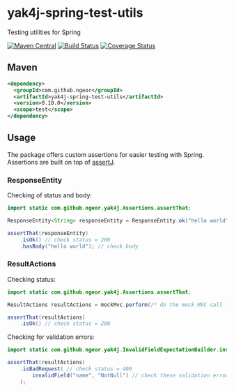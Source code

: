 # yak4j-spring-test-utils
Testing utilities for Spring

[![Maven Central](https://img.shields.io/maven-central/v/com.github.ngeor/yak4j-spring-test-utils.svg?label=Maven%20Central)](https://search.maven.org/search?q=g:%22com.github.ngeor%22%20AND%20a:%22yak4j-spring-test-utils%22)
[![Build Status](https://travis-ci.org/ngeor/yak4j-spring-test-utils.svg?branch=master)](https://travis-ci.org/ngeor/yak4j-spring-test-utils)
[![Coverage Status](https://coveralls.io/repos/github/ngeor/yak4j-spring-test-utils/badge.svg?branch=master)](https://coveralls.io/github/ngeor/yak4j-spring-test-utils?branch=master)

## Maven

```xml
<dependency>
  <groupId>com.github.ngeor</groupId>
  <artifactId>yak4j-spring-test-utils</artifactId>
  <version>0.10.0</version>
  <scope>test</scope>
</dependency>
```

## Usage

The package offers custom assertions for easier testing with Spring.
Assertions are built on top of [assertJ](https://joel-costigliola.github.io/assertj/).


### ResponseEntity

Checking of status and body:

```java
import static com.github.ngeor.yak4j.Assertions.assertThat;

ResponseEntity<String> responseEntity = ResponseEntity.ok("hello world");

assertThat(responseEntity)
    .isOk() // check status = 200
    .hasBody("hello world"); // check body
```

### ResultActions

Checking status:

```java
import static com.github.ngeor.yak4j.Assertions.assertThat;

ResultActions resultActions = mockMvc.perform(/* do the mock MVC call */);

assertThat(resultActions)
    .isOk() // check status = 200
```

Checking for validation errors:

```java
import static com.github.ngeor.yak4j.InvalidFieldExpectationBuilder.invalidField;

assertThat(resultActions)
    .isBadRequest( // check status = 400
        invalidField("name", "NotNull") // check these validation errors
    );
```
